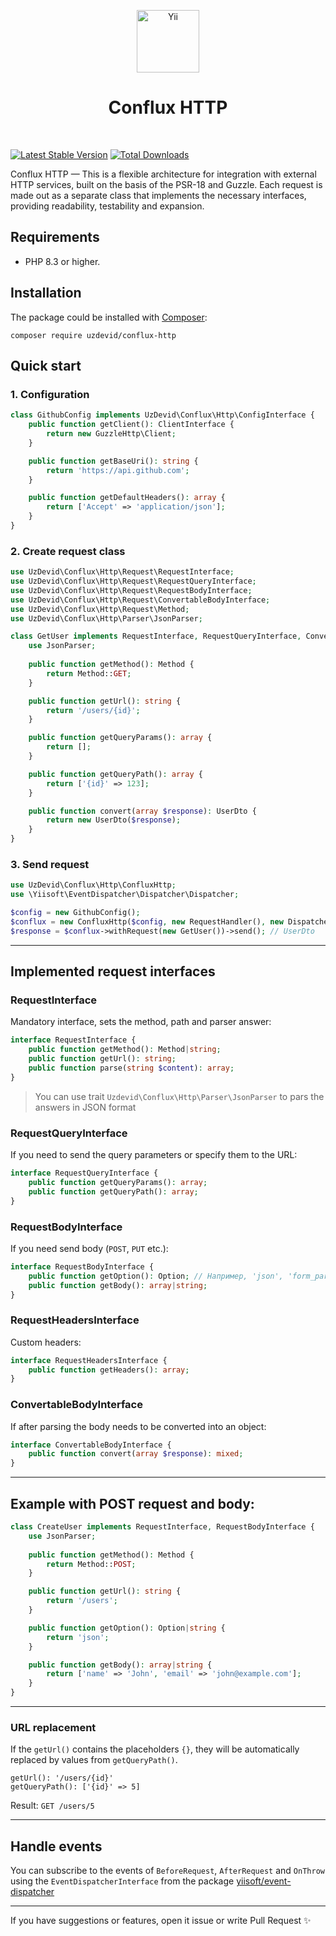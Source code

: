 <p align="center">
    <a href="https://github.com/uzdevid" target="_blank">
        <img src="https://github.com/user-attachments/assets/e29daa5f-ac8f-47aa-b927-40400a6b5626" height="100px" alt="Yii">
    </a>
    <h1 align="center">Conflux HTTP</h1>
    <br>
</p>

[![Latest Stable Version](https://poser.pugx.org/uzdevid/conflux-http/v)](https://packagist.org/packages/uzdevid/conflux-http)
[![Total Downloads](https://poser.pugx.org/uzdevid/conflux-http/downloads)](https://packagist.org/packages/uzdevid/conflux-http)

Conflux HTTP — This is a flexible architecture for integration with external HTTP services, built on the basis of the PSR-18 and Guzzle. Each request is made out as a separate class that implements the necessary interfaces, providing readability, testability and expansion.

## Requirements

- PHP 8.3 or higher.

## Installation

The package could be installed with [Composer](https://getcomposer.org):

```shell
composer require uzdevid/conflux-http
```

## Quick start

### 1. Configuration

```php
class GithubConfig implements UzDevid\Conflux\Http\ConfigInterface {
    public function getClient(): ClientInterface {
        return new GuzzleHttp\Client;
    }

    public function getBaseUri(): string {
        return 'https://api.github.com';
    }

    public function getDefaultHeaders(): array {
        return ['Accept' => 'application/json'];
    }
}
```

### 2. Create request class

```php
use UzDevid\Conflux\Http\Request\RequestInterface;
use UzDevid\Conflux\Http\Request\RequestQueryInterface;
use UzDevid\Conflux\Http\Request\RequestBodyInterface;
use UzDevid\Conflux\Http\Request\ConvertableBodyInterface;
use UzDevid\Conflux\Http\Request\Method;
use UzDevid\Conflux\Http\Parser\JsonParser;

class GetUser implements RequestInterface, RequestQueryInterface, ConvertableBodyInterface {
    use JsonParser;
    
    public function getMethod(): Method {
        return Method::GET;
    }

    public function getUrl(): string {
        return '/users/{id}';
    }

    public function getQueryParams(): array {
        return [];
    }

    public function getQueryPath(): array {
        return ['{id}' => 123];
    }

    public function convert(array $response): UserDto {
        return new UserDto($response);
    }
}
```

### 3. Send request

```php
use UzDevid\Conflux\Http\ConfluxHttp;
use \Yiisoft\EventDispatcher\Dispatcher\Dispatcher;

$config = new GithubConfig();
$conflux = new ConfluxHttp($config, new RequestHandler(), new Dispatcher();
$response = $conflux->withRequest(new GetUser())->send(); // UserDto
```

---

## Implemented request interfaces

### RequestInterface

Mandatory interface, sets the method, path and parser answer:

```php
interface RequestInterface {
    public function getMethod(): Method|string;
    public function getUrl(): string;
    public function parse(string $content): array;
}
```

> You can use trait `Uzdevid\Conflux\Http\Parser\JsonParser` to pars the answers in JSON format

### RequestQueryInterface

If you need to send the query parameters or specify them to the URL:

```php
interface RequestQueryInterface {
    public function getQueryParams(): array;
    public function getQueryPath(): array;
}
```

### RequestBodyInterface

If you need send body (`POST`, `PUT` etc.):

```php
interface RequestBodyInterface {
    public function getOption(): Option; // Например, 'json', 'form_params'
    public function getBody(): array|string;
}
```

### RequestHeadersInterface

Custom headers:

```php
interface RequestHeadersInterface {
    public function getHeaders(): array;
}
```

### ConvertableBodyInterface

If after parsing the body needs to be converted into an object:

```php
interface ConvertableBodyInterface {
    public function convert(array $response): mixed;
}
```

---

## Example with POST request and body:

```php
class CreateUser implements RequestInterface, RequestBodyInterface {
    use JsonParser;
    
    public function getMethod(): Method {
        return Method::POST;
    }

    public function getUrl(): string {
        return '/users';
    }

    public function getOption(): Option|string {
        return 'json';
    }

    public function getBody(): array|string {
        return ['name' => 'John', 'email' => 'john@example.com'];
    }
}
```

---

### URL replacement
If the `getUrl()` contains the placeholders `{}`, they will be automatically replaced by values from `getQueryPath()`.

```text
getUrl(): '/users/{id}'
getQueryPath(): ['{id}' => 5]
```
Result: `GET /users/5`

---

## Handle events

You can subscribe to the events of `BeforeRequest`, `AfterRequest` and `OnThrow` using the `EventDispatcherInterface` from the package [yiisoft/event-dispatcher](https://github.com/yiisoft/event-dispatcher)

---

If you have suggestions or features, open it issue or write Pull Request ✨